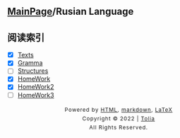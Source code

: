 ## [MainPage](../index.md)/Rusian Language

## 阅读索引

- [x] [Texts](Texts.md)
- [x] [Gramma](gramma.md)
- [ ] [Structures](Structures.md)
- [x] [HomeWork](HomeWork.md)
- [x] [HomeWork2](HomeWork2.md)
- [ ] [HomeWork3](HomeWork3.md)

<style type="text/css">
    #footer {
        position: relative;
        margin: 0 auto;
        line-height: 20px;
        text-align: center;
        font-size: 12px;
        letter-spacing: 1px;
    }
 
    .content {
        height: 1800px;
        width: 100%;
        text-align: center;
    }
</style>

<div id="footer">
    Powered by
    <a href="https://html5up.net">HTML</a>, 
    <a href="https://markdown.com.cn/">markdown</a>, 
    <a href="https://www.latex-project.org/">LaTeX</a>
    <br>
    Copyright © 2022 | 
    <a href="https://tolia-gh.github.io">Tolia</a>
    <br>
    All Rights Reserved.
    <br>
</div>